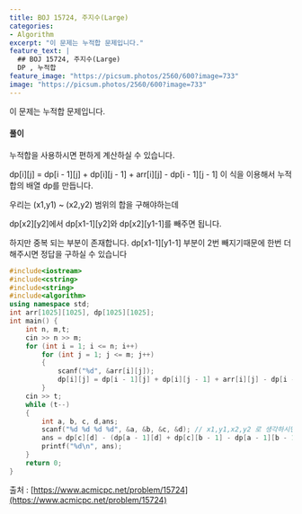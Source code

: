 ```yaml
---
title: BOJ 15724, 주지수(Large)
categories:
- Algorithm
excerpt: "이 문제는 누적합 문제입니다."
feature_text: |
  ## BOJ 15724, 주지수(Large)
  DP , 누적합
feature_image: "https://picsum.photos/2560/600?image=733"
image: "https://picsum.photos/2560/600?image=733"
---
```


이 문제는 누적합 문제입니다.

<h4>풀이</h4> 
 누적합을 사용하시면 편하게 계산하실 수 있습니다. 

dp[i][j] = dp[i - 1][j] + dp[i][j - 1] + arr[i][j] - dp[i - 1][j - 1] 이 식을 이용해서 누적합의 배열 dp를 만듭니다.

우리는 (x1,y1) ~ (x2,y2) 범위의 합을 구해야하는데

dp[x2][y2]에서 dp[x1-1][y2]와 dp[x2][y1-1]를 빼주면 됩니다.

하지만 중복 되는 부분이 존재합니다. dp[x1-1][y1-1] 부분이 2번 빼지기때문에 한번 더해주시면 정답을 구하실 수 있습니다


```c++
#include<iostream>
#include<cstring>
#include<string>
#include<algorithm>
using namespace std;
int arr[1025][1025], dp[1025][1025];
int main() {
	int n, m,t;
	cin >> n >> m;
	for (int i = 1; i <= n; i++)
		for (int j = 1; j <= m; j++)
		{
			scanf("%d", &arr[i][j]);
			dp[i][j] = dp[i - 1][j] + dp[i][j - 1] + arr[i][j] - dp[i - 1][j - 1]; // 누적합연산식
		}
	cin >> t;
	while (t--)
	{
		int a, b, c, d,ans;
		scanf("%d %d %d %d", &a, &b, &c, &d); // x1,y1,x2,y2 로 생각하시면 편합니다.
		ans = dp[c][d] - (dp[a - 1][d] + dp[c][b - 1] - dp[a - 1][b - 1]);
		printf("%d\n", ans);
	}
	return 0;
}
```

출처 : [https://www.acmicpc.net/problem/15724](https://www.acmicpc.net/problem/15724)
